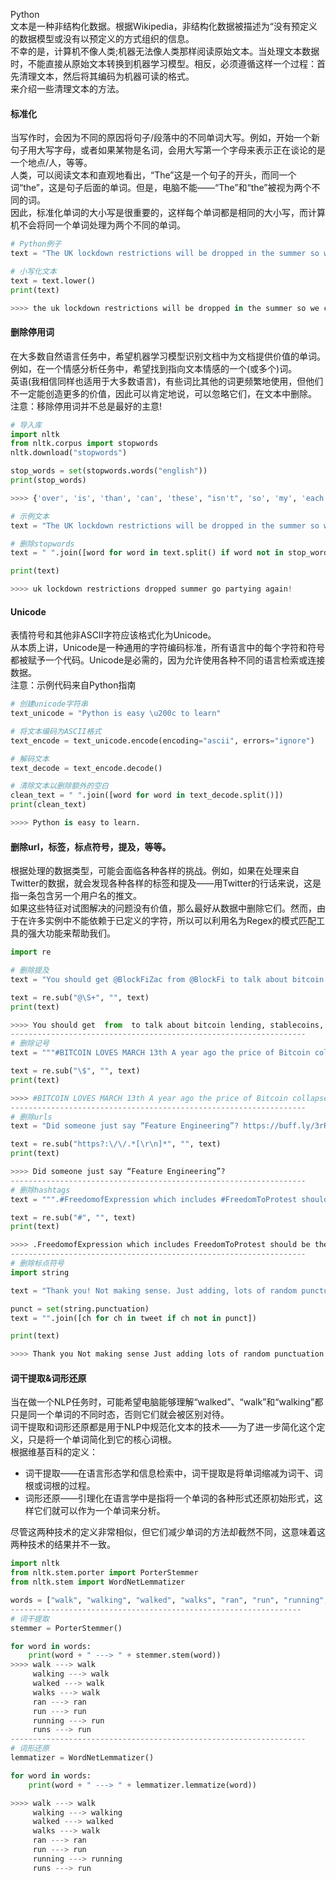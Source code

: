 Python<br />文本是一种非结构化数据。根据Wikipedia，非结构化数据被描述为“没有预定义的数据模型或没有以预定义的方式组织的信息。<br />不幸的是，计算机不像人类;机器无法像人类那样阅读原始文本。当处理文本数据时，不能直接从原始文本转换到机器学习模型。相反，必须遵循这样一个过程：首先清理文本，然后将其编码为机器可读的格式。<br />来介绍一些清理文本的方法。
<a name="bZtJU"></a>
#### 标准化
当写作时，会因为不同的原因将句子/段落中的不同单词大写。例如，开始一个新句子用大写字母，或者如果某物是名词，会用大写第一个字母来表示正在谈论的是一个地点/人，等等。<br />人类，可以阅读文本和直观地看出，“The”这是一个句子的开头，而同一个词“the”，这是句子后面的单词。但是，电脑不能——“The”和“the”被视为两个不同的词。<br />因此，标准化单词的大小写是很重要的，这样每个单词都是相同的大小写，而计算机不会将同一个单词处理为两个不同的单词。
```python
# Python例子
text = "The UK lockdown restrictions will be dropped in the summer so we can go partying again!" 

# 小写化文本
text = text.lower()
print(text)

>>>> the uk lockdown restrictions will be dropped in the summer so we can go partying again!
```
<a name="sE5ky"></a>
#### 删除停用词
在大多数自然语言任务中，希望机器学习模型识别文档中为文档提供价值的单词。例如，在一个情感分析任务中，希望找到指向文本情感的一个(或多个)词。<br />英语(我相信同样也适用于大多数语言)，有些词比其他的词更频繁地使用，但他们不一定能创造更多的价值，因此可以肯定地说，可以忽略它们，在文本中删除。<br />注意：移除停用词并不总是最好的主意!
```python
# 导入库
import nltk
from nltk.corpus import stopwords
nltk.download("stopwords")

stop_words = set(stopwords.words("english"))
print(stop_words)

>>>> {'over', 'is', 'than', 'can', 'these', "isn't", 'so', 'my', 'each', 'an', 'between', 'through', 'up', 'where', 'hadn', 'very', "you'll", 'while', "weren't", 'too', 'doesn', 'only', 'needn', 'has', 'just', 'd', 'some', 'into', 've', 'didn', 'further', 'why', 'mightn', 'and', 'haven', 'own', "mightn't", 'during', 'both', 'me', 'shan', "doesn't", 'theirs', 'herself', 'the', 'few', 'our', 'its', 'yourself', 'under', 'at', "you've", 're', 'themselves', 'y', 'ma', 'because', 'him', 'above', 'such', 'we', "wouldn't", 'of', 'from', 'hers', 'nor', "shouldn't", 'a', 'hasn', 'them', 'myself', 'this', 'being', 'your', 'those', 'i', 'if', 'couldn', 'not', 'will', 'it', 'm', 'to', 'isn', 'aren', 'when', 'o', 'about', 'their', 'more', 'been', "needn't", 'had', 'll', 'most', 'against', 'once', 'how', "didn't", "shan't", 'there', 'all', "should've", 'he', "don't", 'she', 'which', 'below', 'on', 'no', 'yourselves', "wasn't", 'shouldn', 'by', 'be', 'have', 'does', "aren't", 'itself', 'same', 'should', 'in', 'before', 'am', "won't", 'having', "you'd", 'mustn', 'for', "that'll", 'that', "couldn't", 'wasn', 'won', "hasn't", 'as', 'until', 'wouldn', "mustn't", 'his', 'ain', "you're", 'out', "she's", 'other', 'are', 't', 'you', 'off', 'yours', 'ourselves', 'himself', 'down', "haven't", 'ours', 'now', "hadn't", 'do', 's', 'her', 'with', "it's", 'then', 'weren', 'any', 'after', 'whom', 'what', 'who', 'but', 'again', 'here', 'did', 'doing', 'were', 'they', 'was', 'or', 'don'}

# 示例文本
text = "The UK lockdown restrictions will be dropped in the summer so we can go partying again!"

# 删除stopwords
text = " ".join([word for word in text.split() if word not in stop_words])

print(text)

>>>> uk lockdown restrictions dropped summer go partying again!
```
<a name="QOqA9"></a>
#### Unicode
表情符号和其他非ASCII字符应该格式化为Unicode。<br />从本质上讲，Unicode是一种通用的字符编码标准，所有语言中的每个字符和符号都被赋予一个代码。Unicode是必需的，因为允许使用各种不同的语言检索或连接数据。<br />注意：示例代码来自Python指南
```python
# 创建unicode字符串
text_unicode = "Python is easy \u200c to learn" 

# 将文本编码为ASCII格式
text_encode = text_unicode.encode(encoding="ascii", errors="ignore")

# 解码文本
text_decode = text_encode.decode()

# 清除文本以删除额外的空白
clean_text = " ".join([word for word in text_decode.split()])
print(clean_text)

>>>> Python is easy to learn.
```
<a name="rSeBY"></a>
#### 删除url，标签，标点符号，提及，等等。
根据处理的数据类型，可能会面临各种各样的挑战。例如，如果在处理来自Twitter的数据，就会发现各种各样的标签和提及——用Twitter的行话来说，这是指一条包含另一个用户名的推文。<br />如果这些特征对试图解决的问题没有价值，那么最好从数据中删除它们。然而，由于在许多实例中不能依赖于已定义的字符，所以可以利用名为Regex的模式匹配工具的强大功能来帮助我们。
```python
import re

# 删除提及
text = "You should get @BlockFiZac from @BlockFi to talk about bitcoin lending, stablecoins, institution adoption, and the future of crypto"

text = re.sub("@\S+", "", text)
print(text)

>>>> You should get  from  to talk about bitcoin lending, stablecoins, institution adoption, and the future of crypto
------------------------------------------------------------------
# 删除记号
text = """#BITCOIN LOVES MARCH 13th A year ago the price of Bitcoin collapsed to $3,800 one of the lowest levels in the last 4 years. Today, exactly one year later it reaches the new all-time high of $60,000 Thank you Bitcoin for always making my birthday exciting"""

text = re.sub("\$", "", text)
print(text)

>>>> #BITCOIN LOVES MARCH 13th A year ago the price of Bitcoin collapsed to  3,800 one of the lowest levels in the last 4 years. Today, exactly one year  later it reaches the new all-time high of 60,000 Thank you Bitcoin for  always making my birthday exciting
------------------------------------------------------------------
# 删除urls
text = "Did someone just say “Feature Engineering”? https://buff.ly/3rRzL0s"

text = re.sub("https?:\/\/.*[\r\n]*", "", text)
print(text)

>>>> Did someone just say “Feature Engineering”?
------------------------------------------------------------------
# 删除hashtags 
text = """.#FreedomofExpression which includes #FreedomToProtest should be the cornerstone of any democracy. I’m looking forward to speaking in the 2 day debate on the #PoliceCrackdownBill & explaining why I will be voting against it."""

text = re.sub("#", "", text)
print(text)

>>>> .FreedomofExpression which includes FreedomToProtest should be the  cornerstone of any democracy. I’m looking forward to speaking in the 2 day  debate on the PoliceCrackdownBill & explaining why I will be voting against it.
------------------------------------------------------------------
# 删除标点符号
import string 

text = "Thank you! Not making sense. Just adding, lots of random punctuation."

punct = set(string.punctuation) 
text = "".join([ch for ch in tweet if ch not in punct])

print(text)

>>>> Thank you Not making sense Just adding lots of random punctuation
```
<a name="dOZKx"></a>
#### 词干提取&词形还原
当在做一个NLP任务时，可能希望电脑能够理解“walked”、“walk”和“walking”都只是同一个单词的不同时态，否则它们就会被区别对待。<br />词干提取和词形还原都是用于NLP中规范化文本的技术——为了进一步简化这个定义，只是将一个单词简化到它的核心词根。<br />根据维基百科的定义：

- 词干提取——在语言形态学和信息检索中，词干提取是将单词缩减为词干、词根或词根的过程。
- 词形还原——引理化在语言学中是指将一个单词的各种形式还原初始形式，这样它们就可以作为一个单词来分析。

尽管这两种技术的定义非常相似，但它们减少单词的方法却截然不同，这意味着这两种技术的结果并不一致。
```python
import nltk
from nltk.stem.porter import PorterStemmer
from nltk.stem import WordNetLemmatizer

words = ["walk", "walking", "walked", "walks", "ran", "run", "running", "runs"]
-----------------------------------------------------------------
# 词干提取
stemmer = PorterStemmer()

for word in words: 
    print(word + " ---> " + stemmer.stem(word))
>>>> walk ---> walk
     walking ---> walk
     walked ---> walk
     walks ---> walk
     ran ---> ran
     run ---> run
     running ---> run
     runs ---> run
------------------------------------------------------------------
# 词形还原
lemmatizer = WordNetLemmatizer()

for word in words:
    print(word + " ---> " + lemmatizer.lemmatize(word))

>>>> walk ---> walk 
     walking ---> walking 
     walked ---> walked 
     walks ---> walk 
     ran ---> ran 
     run ---> run 
     running ---> running 
     runs ---> run
```
